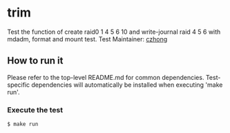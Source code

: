 # trim
Test the function of create raid0 1 4 5 6 10 and write-journal raid 4 5 6 with mdadm, format and mount test.
Test Maintainer: [czhong](mailto:czhong@redhat.com ) 

## How to run it
Please refer to the top-level README.md for common dependencies. Test-specific dependencies will automatically be installed when executing 'make run'.

### Execute the test
```bash
$ make run
```
